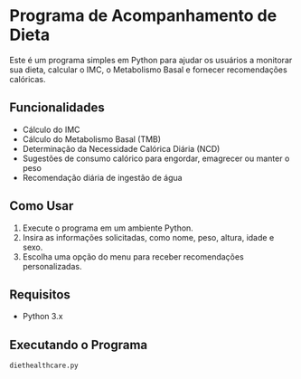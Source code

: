 # Programa de Acompanhamento de Dieta

Este é um programa simples em Python para ajudar os usuários a monitorar sua dieta, calcular o IMC, o Metabolismo Basal e fornecer recomendações calóricas.

## Funcionalidades

- Cálculo do IMC
- Cálculo do Metabolismo Basal (TMB)
- Determinação da Necessidade Calórica Diária (NCD)
- Sugestões de consumo calórico para engordar, emagrecer ou manter o peso
- Recomendação diária de ingestão de água

## Como Usar

1. Execute o programa em um ambiente Python.
2. Insira as informações solicitadas, como nome, peso, altura, idade e sexo.
3. Escolha uma opção do menu para receber recomendações personalizadas.

## Requisitos

- Python 3.x

## Executando o Programa

```bash
diethealthcare.py
